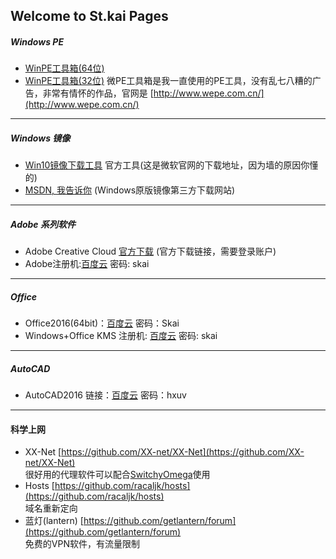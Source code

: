 ## Welcome to St.kai Pages
##### Windows PE
* [WinPE工具箱(64位)](https://pan.baidu.com/s/1mi8vV6o)
* [WinPE工具箱(32位)](https://pan.baidu.com/s/1gePQWnh)
微PE工具箱是我一直使用的PE工具，没有乱七八糟的广告，非常有情怀的作品，官网是 [http://www.wepe.com.cn/](http://www.wepe.com.cn/)
---
##### Windows 镜像
* [Win10镜像下载工具](http://go.microsoft.com/fwlink/?LinkId=691209) 官方工具(这是微软官网的下载地址，因为墙的原因你懂的)  
* [MSDN, 我告诉你]( https://msdn.itellyou.cn/) (Windows原版镜像第三方下载网站)
---
##### Adobe 系列软件
* Adobe Creative Cloud [官方下载](https://creative.adobe.com/zh-cn/products/download/creative-cloud?promoid=KSPDX) (官方下载链接，需要登录账户)  
* Adobe注册机:[百度云](https://pan.baidu.com/s/1bpIYfgj) 密码: skai  
---
##### Office
* Office2016(64bit)：[百度云](https://pan.baidu.com/s/1eRDbRQa) 密码：Skai  
* Windows+Office KMS 注册机: [百度云](https://pan.baidu.com/s/1jIy1dH0) 密码: skai
---
##### AutoCAD
* AutoCAD2016 链接：[百度云](https://pan.baidu.com/s/1jI7PNHs) 密码：hxuv

---

#### 科学上网
* XX-Net [https://github.com/XX-net/XX-Net](https://github.com/XX-net/XX-Net)  
很好用的代理软件可以配合[SwitchyOmega](https://chrome.google.com/webstore/detail/proxy-switchyomega/padekgcemlokbadohgkifijomclgjgif?utm_source=chrome-ntp-icon)使用 
* Hosts [https://github.com/racaljk/hosts](https://github.com/racaljk/hosts)  
域名重新定向
* 蓝灯(lantern) [https://github.com/getlantern/forum](https://github.com/getlantern/forum)  
免费的VPN软件，有流量限制
